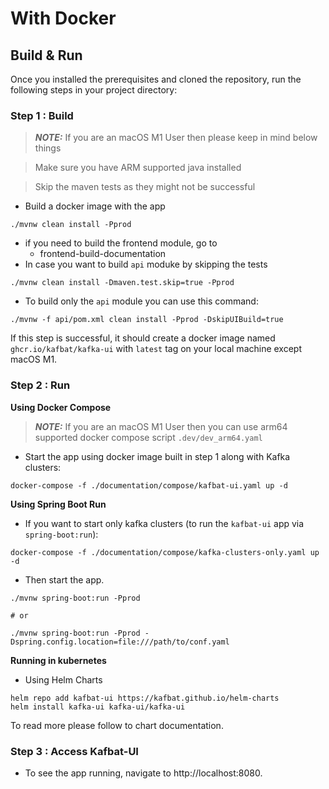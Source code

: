 # With Docker

## Build & Run

Once you installed the prerequisites and cloned the repository, run the following steps in your project directory:

### Step 1 : Build

> _**NOTE:**_ If you are an macOS M1 User then please keep in mind below things

> Make sure you have ARM supported java installed

> Skip the maven tests as they might not be successful

* Build a docker image with the app

```
./mvnw clean install -Pprod
```

* if you need to build the frontend module, go to
  * frontend-build-documentation
* In case you want to build `api` moduke by skipping the tests

```
./mvnw clean install -Dmaven.test.skip=true -Pprod
```

* To build only the `api` module you can use this command:

```
./mvnw -f api/pom.xml clean install -Pprod -DskipUIBuild=true
```

If this step is successful, it should create a docker image named `ghcr.io/kafbat/kafka-ui` with `latest` tag on your local machine except macOS M1.

### Step 2 : Run

**Using Docker Compose**

> _**NOTE:**_ If you are an macOS M1 User then you can use arm64 supported docker compose script `.dev/dev_arm64.yaml`

* Start the app using docker image built in step 1 along with Kafka clusters:

```
docker-compose -f ./documentation/compose/kafbat-ui.yaml up -d
```

**Using Spring Boot Run**

* If you want to start only kafka clusters (to run the `kafbat-ui` app via `spring-boot:run`):

```
docker-compose -f ./documentation/compose/kafka-clusters-only.yaml up -d
```

* Then start the app.

```
./mvnw spring-boot:run -Pprod

# or

./mvnw spring-boot:run -Pprod -Dspring.config.location=file:///path/to/conf.yaml
```

**Running in kubernetes**

* Using Helm Charts

```
helm repo add kafbat-ui https://kafbat.github.io/helm-charts
helm install kafka-ui kafka-ui/kafka-ui
```

To read more please follow to chart documentation.

### Step 3 : Access Kafbat-UI

* To see the app running, navigate to http://localhost:8080.
